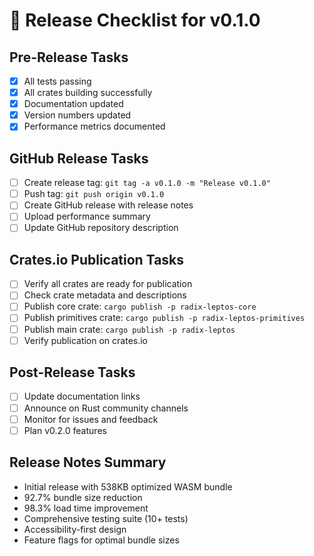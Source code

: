 # 🚀 Release Checklist for v0.1.0

## Pre-Release Tasks
- [x] All tests passing
- [x] All crates building successfully
- [x] Documentation updated
- [x] Version numbers updated
- [x] Performance metrics documented

## GitHub Release Tasks
- [ ] Create release tag: `git tag -a v0.1.0 -m "Release v0.1.0"`
- [ ] Push tag: `git push origin v0.1.0`
- [ ] Create GitHub release with release notes
- [ ] Upload performance summary
- [ ] Update GitHub repository description

## Crates.io Publication Tasks
- [ ] Verify all crates are ready for publication
- [ ] Check crate metadata and descriptions
- [ ] Publish core crate: `cargo publish -p radix-leptos-core`
- [ ] Publish primitives crate: `cargo publish -p radix-leptos-primitives`
- [ ] Publish main crate: `cargo publish -p radix-leptos`
- [ ] Verify publication on crates.io

## Post-Release Tasks
- [ ] Update documentation links
- [ ] Announce on Rust community channels
- [ ] Monitor for issues and feedback
- [ ] Plan v0.2.0 features

## Release Notes Summary
- Initial release with 538KB optimized WASM bundle
- 92.7% bundle size reduction
- 98.3% load time improvement
- Comprehensive testing suite (10+ tests)
- Accessibility-first design
- Feature flags for optimal bundle sizes
